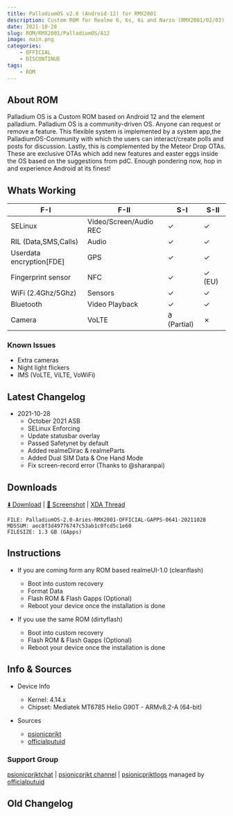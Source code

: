 ```yaml
---
title: PalladiumOS v2.0 (Android-12) for RMX2001
description: Custom ROM for Realme 6, 6s, 6i and Narzo (RMX2001/02/03)
date: 2021-10-28
slug: ROM/RMX2001/PalladiumOS/A12
image: main.png
categories:
    - OFFICIAL
    - DISCONTINUE
tags:
    - ROM
---
```


## About ROM
Palladium OS is a Custom ROM based on Android 12 and the element palladium. Palladium OS is a community-driven OS. Anyone can request or remove a feature. This flexible system is implemented by a system app,the PalladiumOS-Community with which the users can interact/create polls and posts for discussion. Lastly, this is complemented by the Meteor Drop OTAs. These are exclusive OTAs which add new features and easter eggs inside the OS based on the suggestions from pdC. Enough pondering now, hop in and experience Android at its finest!

## Whats Working
F-I | F-II | S-I | S-II
---------|---------|---------|---------
SELinux | Video/Screen/Audio REC | ✓ | ✓
RIL (Data,SMS,Calls) | Audio | ✓ | ✓
Userdata encryption[FDE] | GPS | ✓ | ✓
Fingerprint sensor | NFC | ✓ | ✓ (EU)
WiFi (2.4Ghz/5Ghz) | Sensors | ✓ | ✓
Bluetooth | Video Playback | ✓ | ✓
Camera | VoLTE | ∂ (Partial) | ✗

### Known Issues
* Extra cameras
* Night light flickers
* IMS (VoLTE, ViLTE, VoWiFi)

## Latest Changelog
* 2021-10-28
  * October 2021 ASB
  * SELinux Enforcing
  * Update statusbar overlay
  * Passed Safetynet by default
  * Added realmeDirac & realmeParts
  * Added Dual SIM Data & One Hand Mode
  * Fix screen-record error (Thanks to @sharanpai)

## Downloads
[⬇️ Download](https://www.pling.com/p/1513489) | [🌆 Screenshot](https://t.me/psionicprjkt/223) | [XDA Thread](https://forum.xda-developers.com/t/rom-12-official-palladiumos-v2-0-29-10-2021.4353935)

```
FILE: PalladiumOS-2.0-Aries-RMX2001-OFFICIAL-GAPPS-0641-20211028
MD5SUM: aec8f3d49776747c53ab1c0fcd5c1e60
FILESIZE: 1.3 GB (GApps)
```

## Instructions
* If you are coming form any ROM based realmeUI-1.0 (cleanflash)
  * Boot into custom recovery
  * Format Data
  * Flash ROM &  Flash Gapps (Optional)
  * Reboot your device once the installation is done

* If you use the same ROM (dirtyflash)
  * Boot into custom recovery
  * Flash ROM &  Flash Gapps (Optional)
  * Reboot your device once the installation is done

## Info & Sources
* Device Info
  * Kernel: 4.14.x
  * Chipset: Mediatek MT6785 Helio G90T - ARMv8.2-A (64-bit)

* Sources
  * [psionicprjkt](https://github.com/psionicprjkt)
  * [officialputuid](https://github.com/officialputuid)

### Support Group
[psionicprjktchat](https://t.me/psionicprjktchat) | [psionicprjkt channel](https://t.me/psionicprjkt) | [psionicprjktlogs](https://t.me/psionicprjktlogs) managed by [officialputuid](https://t.me/officialputuid)

## Old Changelog
